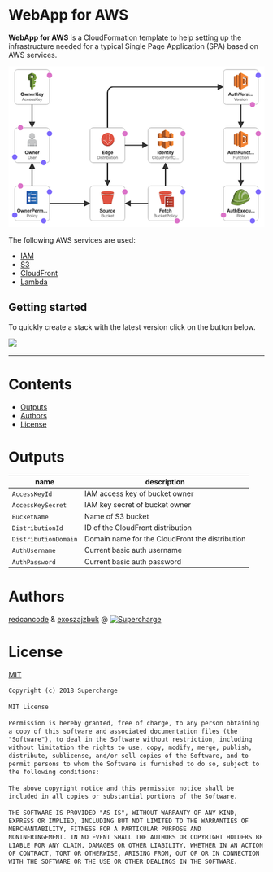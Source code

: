 # WebApp for AWS

**WebApp for AWS** is a CloudFormation template to help setting up the infrastructure needed for a typical Single Page Application (SPA) based on AWS services.

![layout](./layout.png)

The following AWS services are used:
* [IAM](https://aws.amazon.com/iam/)
* [S3](https://aws.amazon.com/s3/)
* [CloudFront](https://aws.amazon.com/cloudfront/)
* [Lambda](https://aws.amazon.com/lambda/)

## Getting started

To quickly create a stack with the latest version click on the button below.

[<img src="https://s3.amazonaws.com/cloudformation-examples/cloudformation-launch-stack.png">](https://console.aws.amazon.com/cloudformation/home?region=us-east-1#/stacks/new?templateURL=https://s3.amazonaws.com/supercharge-templates/webapp/latest/webapp.template)

---

# Contents

* [Outputs](#outputs)
* [Authors](#authors)
* [License](#license)

# Outputs

| name | description|
|-|-|
| `AccessKeyId` | IAM access key of bucket owner |
| `AccessKeySecret` | IAM key secret of bucket owner |
| `BucketName` | Name of S3 bucket |
| `DistributionId` | ID of the CloudFront distribution |
| `DistributionDomain` | Domain name for the CloudFront the distribution |
| `AuthUsername` | Current basic auth username |
| `AuthPassword` | Current basic auth password |

# Authors

[redcancode](https://github.com/redcancode) & [exoszajzbuk](https://github.com/exoszajzbuk) @ [![Supercharge](https://s18.postimg.org/hmcb95l8p/logo_with_text.png)](http://supercharge.io/)

# License

[MIT](LICENSE.md)

```
Copyright (c) 2018 Supercharge

MIT License

Permission is hereby granted, free of charge, to any person obtaining
a copy of this software and associated documentation files (the
"Software"), to deal in the Software without restriction, including
without limitation the rights to use, copy, modify, merge, publish,
distribute, sublicense, and/or sell copies of the Software, and to
permit persons to whom the Software is furnished to do so, subject to
the following conditions:

The above copyright notice and this permission notice shall be
included in all copies or substantial portions of the Software.

THE SOFTWARE IS PROVIDED "AS IS", WITHOUT WARRANTY OF ANY KIND,
EXPRESS OR IMPLIED, INCLUDING BUT NOT LIMITED TO THE WARRANTIES OF
MERCHANTABILITY, FITNESS FOR A PARTICULAR PURPOSE AND
NONINFRINGEMENT. IN NO EVENT SHALL THE AUTHORS OR COPYRIGHT HOLDERS BE
LIABLE FOR ANY CLAIM, DAMAGES OR OTHER LIABILITY, WHETHER IN AN ACTION
OF CONTRACT, TORT OR OTHERWISE, ARISING FROM, OUT OF OR IN CONNECTION
WITH THE SOFTWARE OR THE USE OR OTHER DEALINGS IN THE SOFTWARE.
```
